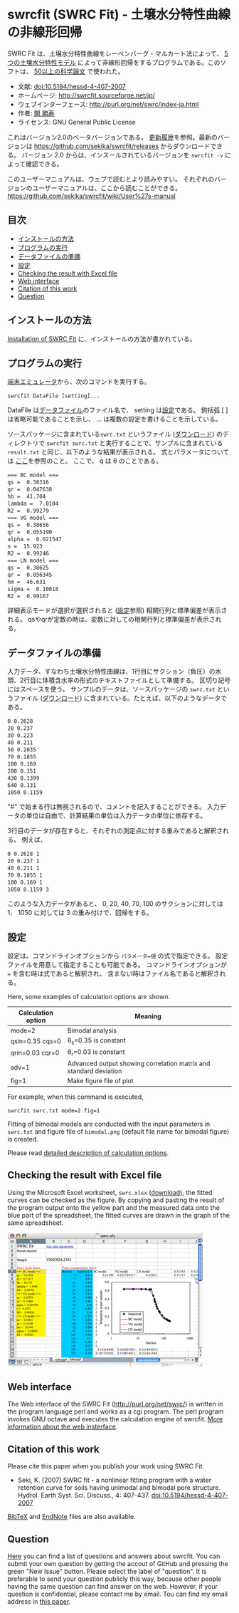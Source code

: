 # swrcfit (SWRC Fit) - 土壌水分特性曲線の非線形回帰

SWRC Fit は、土壌水分特性曲線をレーベンバーグ・マルカート法によって、
[5 つの土壌水分特性モデル](https://github.com/sekika/swrcfit/wiki/SWRC-models)
によって非線形回帰をするプログラムである。このソフトは、
[50以上の科学論文](http://scholar.google.com/scholar?oi=bibs&hl=en&cites=7295614925292719046)
で使われた。

* 文献: [doi:10.5194/hessd-4-407-2007](http://dx.doi.org/10.5194/hessd-4-407-2007)
* ホームページ: http://swrcfit.sourceforge.net/jp/
* ウェブインターフェース: http://purl.org/net/swrc/index-ja.html
* 作者: [関 勝寿](http://researchmap.jp/sekik/)
* ライセンス: GNU General Public License

これはバージョン2.0のベータバージョンである。
[更新履歴](./ChangeLog)を参照。最新のバージョンは
https://github.com/sekika/swrcfit/releases からダウンロードできる。
バージョン 2.0 からは、インスールされているバージョンを
`swrcfit -v` によって確認できる。

このユーザーマニュアルは、ウェブで読むとより読みやすい。
それぞれのバージョンのユーザーマニュアルは、ここから読むことができる。
https://github.com/sekika/swrcfit/wiki/User%27s-manual

## 目次

- [インストールの方法](#インストールの方法)
- [プログラムの実行](#プログラムの実行)
- [データファイルの準備](#データファイルの準備)
- [設定](#設定)
- [Checking the result with Excel file](#checking-the-result-with-excel-file)
- [Web interface](#web-interface)
- [Citation of this work](#citation-of-this-work)
- [Question](#question)

## インストールの方法

[Installation of SWRC Fit](https://github.com/sekika/swrcfit/wiki/Installation-of-SWRC-Fit)
に、インストールの方法が書かれている。

## プログラムの実行

[端末エミュレータ](http://ja.wikipedia.org/wiki/%E7%AB%AF%E6%9C%AB%E3%82%A8%E3%83%9F%E3%83%A5%E3%83%AC%E3%83%BC%E3%82%BF)から、次のコマンドを実行する。

```
swrcfit DataFile [setting]...
```

DataFile は[データファイル](#データファイルの準備)のファイル名で、
setting は[設定](#設定)である。
鉤括弧 [ ] は省略可能であることを示し、 ... は複数の設定を書けることを示している。

ソースパッケージに含まれている`swrc.txt` というファイル
([ダウンロード](https://raw.githubusercontent.com/sekika/swrcfit/master/swrc.txt))
のディレクトリで
`swrcfit swrc.txt` と実行することで、サンプルに含まれている
`result.txt` と同じ、以下のような結果が表示される。
式とパラメータについては
[ここ](https://github.com/sekika/swrcfit/wiki/SWRC-models)を参照のこと。
ここで、 q は &theta; のことである。

```
=== BC model ===
qs =  0.38316
qr =  0.047638
hb =  41.704
lambda =  7.0104
R2 =  0.99279
=== VG model ===
qs =  0.38656
qr =  0.055190
alpha =  0.021547
n =  15.923
R2 =  0.99246
=== LN model ===
qs =  0.38625
qr =  0.056345
hm =  46.631
sigma =  0.10818
R2 =  0.99167
```

詳細表示モードが選択が選択されると ([設定](#設定)参照)
相関行列と標準偏差が表示される。
qsやqrが定数の時は、変数に対しての相関行列と標準偏差が表示される。

## データファイルの準備

入力データ、すなわち土壌水分特性曲線は、1行目にサクション（負圧）の水頭、2行目に体積含水率の形式のテキストファイルとして準備する。
区切り記号にはスペースを使う。
サンプルのデータは、ソースパッケージの `swrc.txt` というファイル
([ダウンロード](https://raw.githubusercontent.com/sekika/swrcfit/master/swrc.txt))
に含まれている。たとえば、以下のようなデータである。

```
0 0.2628
20 0.237
30 0.223
40 0.211
50 0.2035
70 0.1855
100 0.169
200 0.151
430 0.1399
640 0.131
1050 0.1159
```

"#" で始まる行は無視されるので、コメントを記入することができる。
入力データの単位は自由で、計算結果の単位は入力データの単位に依存する。

3行目のデータが存在すると、それぞれの測定点に対する重みであると解釈される。
例えば、

```
0 0.2628 1
20 0.237 1
40 0.211 1
70 0.1855 1
100 0.169 1
1050 0.1159 3
```

このような入力データがあると、 0, 20, 40, 70, 100 のサクションに対しては 1、
1050 に対しては 3 の重み付けで、回帰をする。

## 設定

設定は、コマンドラインオプションから `パラメータ=値` の式で指定できる。
設定ファイルを用意して指定することも可能である。
コマンドラインオプションが `=` を含む時は式であると解釈され、
含まない時はファイル名であると解釈される。

Here, some examples of calculation options are shown.

|Calculation option|Meaning|
|------------------|----------------|
|mode=2            |Bimodal analysis|
|qsin=0.35 cqs=0   |&theta;<sub>s</sub>=0.35 is constant|
|qrin=0.03 cqr=0   |&theta;<sub>r</sub>=0.03 is constant|
|adv=1             |Advanced output showing correlation matrix and standard deviation|
|fig=1             |Make figure file of plot |

For example, when this command is executed,
```
swrcfit swrc.txt mode=2 fig=1
```
Fitting of bimodal models are conducted with the input parameters in
`swrc.txt` and figure file of `bimodal.png` (default file name for
bimodal figure) is created.

Please read [detailed description of calculation options](https://github.com/sekika/swrcfit/wiki/Setting-file).

## Checking the result with Excel file

Using the Microsoft Excel worksheet, `swrc.xlsx`
([download](https://github.com/sekika/swrcfit/raw/master/swrc.xlsx)),
the fitted curves can be checked as the figure. By copying and pasting
the result of the program output onto the yellow part and the measured
data onto the blue part of the spreadsheet, the fitted curves are
drawn in the graph of the same spreadsheet.  

![Fig. 1](https://raw.githubusercontent.com/sekika/swrcfit-web/master/img/fig1.png)

## Web interface

The Web interface of the SWRC Fit (http://purl.org/net/swrc/) is written
in the program language perl and works as a cgi program. The perl program
invokes GNU octave and executes the calculation engine of swrcfit.
[More information about the web insterface](https://github.com/sekika/swrcfit/wiki/Web-interface-of-SWRC-Fit).


## Citation of this work

Please cite this paper when you publish your work using SWRC Fit.

* Seki, K. (2007) SWRC fit - a nonlinear fitting program with a water
  retention curve for soils having unimodal and bimodal pore structure.
  Hydrol. Earth Syst. Sci. Discuss., 4: 407-437.
  [doi:10.5194/hessd-4-407-2007](http://dx.doi.org/10.5194/hessd-4-407-2007)

[BibTeX](http://www.hydrol-earth-syst-sci-discuss.net/4/407/2007/hessd-4-407-2007.bib)
and [EndNote](http://www.hydrol-earth-syst-sci-discuss.net/4/407/2007/hessd-4-407-2007.ris)
files are also available.

## Question
[Here](https://github.com/sekika/swrcfit/issues?q=is%3Aissue+label%3Aquestion)
you can find a list of questions and answers about swrcfit. You can submit
your own question by getting the accout of GitHub and pressing the green
"New Issue" button. Please select the label of "question". It is preferable
to send your question publicly this way, because other people having the
same question can find answer on the web. However, if your question is
confidential, please contact me by email. Tou can find my email address in
[this paper](http://file.scirp.org/Html/2-1660128_33490.htm).

